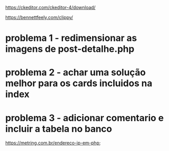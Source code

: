 https://ckeditor.com/ckeditor-4/download/

https://bennettfeely.com/clippy/

# problema 1 - redimensionar as imagens de post-detalhe.php

# problema 2 - achar uma solução melhor para os cards incluidos na index 

# problema 3 - adicionar comentario e incluir a tabela no banco

https://metring.com.br/endereco-ip-em-php;